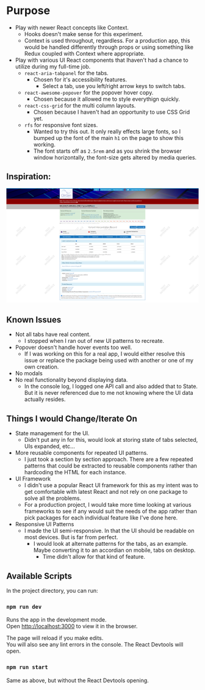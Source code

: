 # Purpose

- Play with newer React concepts like Context.
  - Hooks doesn't make sense for this experiment.
  - Context is used throughout, regardless. For a production app, this would be handled differently through props or using something like Redux coupled with Context where appropriate.
- Play with various UI React components that Ihaven't had a chance to utilize during my full-time job.
  - `react-aria-tabpanel` for the tabs.
    - Chosen for it's accessibility features.
      - Select a tab, use you left/right arrow keys to switch tabs.
  - `react-awesome-popover` for the popover hover copy.
    - Chosen because it allowed me to style everythign quickly.
  - `react-css-grid` for the multi column layouts.
    - Chosen because I haven't had an opportunity to use CSS Grid yet.
  - `rfs` for responsive font sizes.
    - Wanted to try this out. It only really effects large fonts, so I bumped up the font of the main `h1` on the page to show this working.
    - The font starts off as `2.5rem` and as you shrink the browser window horizontally, the font-size gets altered by media queries.

## Inspiration:

![Screenshot taken from tool](media/clingen_base_page.png)

## Known Issues

- Not all tabs have real content.
  - I stopped when I ran out of new UI patterns to recreate.
- Popover doesn't handle hover events too well.
  - If I was working on this for a real app, I would either resolve this issue or replace the package being used with another or one of my own creation.
- No modals
- No real functionality beyond displaying data.
  - In the console log, I logged one API call and also added that to State. But it is never referenced due to me not knowing where the UI data actually resides.

## Things I would Change/Iterate On

- State management for the UI.
  - Didn't put any in for this, would look at storing state of tabs selected, UIs expanded, etc...
- More reusable components for repeated UI patterns.
  - I just took a section by section approach. There are a few repeated patterns that could be extracted to reusable components rather than hardcoding the HTML for each instance.
- UI Framework
  - I didn't use a popular React UI framework for this as my intent was to get comfortable with latest React and not rely on one package to solve all the problems.
  - For a production project, I would take more time looking at various frameworks to see if any would suit the needs of the app rather than pick packages for each individual feature like I've done here.
- Responsive UI Patterns
  - I made the UI semi-responsive. In that the UI should be readable on most devices. But is far from perfect.
    - I would look at alternate patterns for the tabs, as an example. Maybe converting it to an accordian on mobile, tabs on desktop.
      - Time didn't allow for that kind of feature.

## Available Scripts

In the project directory, you can run:

### `npm run dev`

Runs the app in the development mode.<br>
Open [http://localhost:3000](http://localhost:3000) to view it in the browser.

The page will reload if you make edits.<br>
You will also see any lint errors in the console.
The React Devtools will open.

### `npm run start`

Same as above, but without the React Devtools opening.
